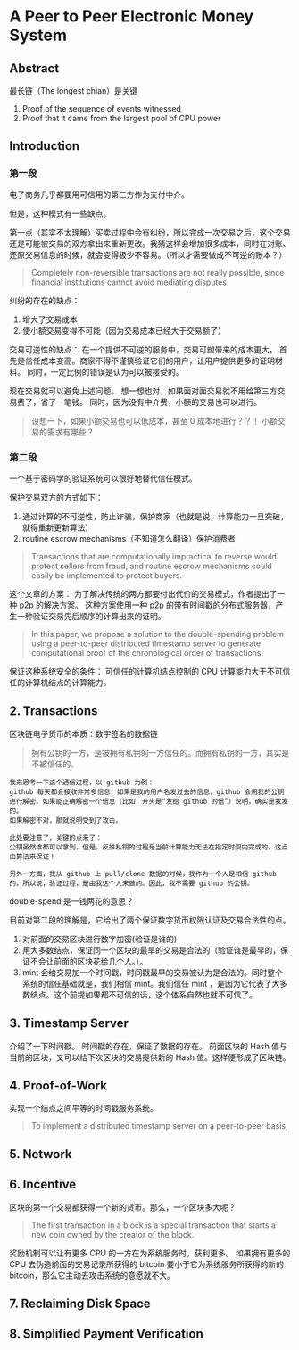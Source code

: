 # A Peer to Peer Electronic Money System

## Abstract
最长链（The longest chian）是关键

1. Proof of the sequence of events witnessed
2. Proof that it came from the largest pool of CPU power

## Introduction

### 第一段
电子商务几乎都要用可信用的第三方作为支付中介。

但是，这种模式有一些缺点。

第一点（其实不太理解）买卖过程中会有纠纷，所以完成一次交易之后，这个交易还是可能被交易的双方拿出来重新更改。我猜这样会增加很多成本，同时在对账、还原交易信息的时候，就会变得极少不容易。（所以才需要做成不可逆的账本？）
> Completely non-reversible transactions are not really possible, since financial institutions cannot
avoid mediating disputes.

纠纷的存在的缺点：
1. 增大了交易成本
2. 使小额交易变得不可能（因为交易成本已经大于交易额了）


交易可逆性的缺点：
在一个提供不可逆的服务中，交易可塑带来的成本更大。
首先是信任成本变高。商家不得不谨慎验证它们的用户，让用户提供更多的证明材料。
同时，一定比例的错误是认为可以被接受的。

现在交易就可以避免上述问题。
想一想也对，如果面对面交易就不用给第三方交易费了，省了一笔钱。
同时，因为没有中介费，小额的交易也可以进行。

> 设想一下，如果小额交易也可以低成本，甚至 0 成本地进行？？！
> 小额交易的需求有哪些？

### 第二段
一个基于密码学的验证系统可以很好地替代信任模式。

保护交易双方的方式如下：
1. 通过计算的不可逆性，防止诈骗，保护商家（也就是说，计算能力一旦突破，就得重新更新算法）
2. routine escrow mechanisms（不知道怎么翻译）保护消费者
> Transactions that are computationally impractical to reverse would protect sellers
from fraud, and routine escrow mechanisms could easily be implemented to protect buyers. 


这个文章的方案：
为了解决传统的两方都要付出代价的交易模式，作者提出了一种 p2p 的解决方案。
这种方案使用一种 p2p 的带有时间戳的分布式服务器，产生一种验证交易先后顺序的计算出来的证明。

> In this paper, we propose a solution to the double-spending problem using a peer-to-peer distributed timestamp server to generate computational proof of the chronological order of transactions. 


保证这种系统安全的条件：
可信任的计算机结点控制的 CPU 计算能力大于不可信任的计算机结点的计算能力。

## 2. Transactions
区块链电子货币的本质：数字签名的数据链

> 拥有公钥的一方，是被拥有私钥的一方信任的。而拥有私钥的一方，其实是不被信任的。
```
我来思考一下这个通信过程，以 github 为例：
github 每天都会接收非常多信息，如果是我的用户名发过去的信息，github 会用我的公钥进行解密。如果能正确解密一个信息（比如，开头是“发给 github 的信”）说明，确实是我发的。
如果解密不对，那就说明受到了攻击。

此处要注意了，关键的点来了：
公钥虽然谁都可以拿到，但是，反推私钥的过程是当前计算能力无法在指定时间内完成的。这点由算法来保证！

另外一方面，我从 github 上 pull/clone 数据的时候，我作为一个人是相信 github 的。所以说，验证过程，是由我这个人来做的。因此，我不需要 github 的公钥。

```

double-spend 是一钱两花的意思？

目前对第二段的理解是，它给出了两个保证数字货币权限认证及交易合法性的点。
1. 对前面的交易区块进行数字加密(验证是谁的)
2. 用大多数结点，保证同一个区块的最旱的交易是合法的（验证谁是最早的，保证不会让前面的区块花给几个人。）。
3. mint 会给交易加一个时间戳，时间戳最早的交易被认为是合法的。同时整个系统的信任基础就是，我们相信 mint。我们信任 mint ，是因为它代表了大多数结点。这个前提如果都不可信的话，这个体系自然也就不可信了。

## 3. Timestamp Server
介绍了一下时间戳。
时间戳的存在，保证了数据的存在。
前面区块的 Hash 值与当前的区块，又可以给下次区块的交易提供新的 Hash 值。这样便形成了区块链。

## 4. Proof-of-Work
实现一个结点之间平等的时间戳服务系统。
> To implement a distributed timestamp server on a peer-to-peer basis,

## 5. Network

## 6. Incentive
区块的第一个交易都获得一个新的货币。那么，一个区块多大呢？
> The first transaction in a block is a special transaction that starts a new coin owned by the creator of the block.

奖励机制可以让有更多 CPU 的一方在为系统服务时，获利更多。
如果拥有更多的 CPU 去伪造前面的交易记录所获得的 bitcoin 要小于它为系统服务所获得的新的 bitcoin，那么它主动去攻击系统的意愿就不大。

## 7. Reclaiming Disk Space

## 8. Simplified Payment Verification
